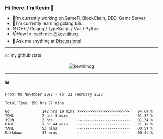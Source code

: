 ### Hi there. I'm Kevin 👋

- 🔭I’m currently working on GameFi, BlockChain, DDD, Game Server
- 🌱 I’m currently learning golang,k8s
-   :hammer_and_pick: C++ / Golang / TypeScript / Vue / Python
- 📫How to reach me: [@kevinlincg](https://twitter.com/kevinlincg) 
-   :thought_balloon: Ask me anything at [Discussions](https://github.com/kevinlincg/kevinlincg/discussions/new)!

---

📈 my github stats

<p align="center"> <img src="https://github-readme-stats-ouuan.vercel.app/api?username=kevinlincg&theme=dark&show_icons=true&count_private=true" alt="kevinlincg" />

---

#### :bar_chart: 

<!--START_SECTION:waka-->

```text
From: 09 November 2022 - To: 22 February 2023

Total Time: 150 hrs 27 mins

Go               142 hrs 19 mins >>>>>>>>>>>>>>>>>>>>>>>>-   94.60 %
TOML             2 hrs 3 mins    -------------------------   01.37 %
JSON             2 hrs           -------------------------   01.34 %
HTML             1 hr 44 mins    -------------------------   01.15 %
YAML             53 mins         -------------------------   00.59 %
Markdown         37 mins         -------------------------   00.41 %
```

<!--END_SECTION:waka-->
